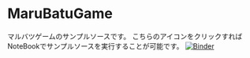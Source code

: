 # MaruBatuGame
マルバツゲームのサンプルソースです。 
こちらのアイコンをクリックすればNoteBookでサンプルソースを実行することが可能です。
[![Binder](https://mybinder.org/badge_logo.svg)](https://mybinder.org/v2/gh/sna74849/MaruBatuGame/main?filepath=MaruBatuGame.ipynb)
